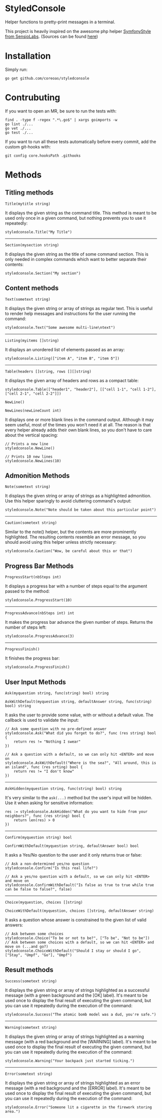 # StyledConsole

Helper functions to pretty-print messages in a terminal.

This project is heavily inspired on the awesome php helper [SymfonyStyle from SensioLabs](https://symfony.com/doc/current/console/style.html).
(Sources can be found [here](https://github.com/symfony/console/blob/master/Style/SymfonyStyle.php))

# Installation

Simply run:

    go get github.com/coreoas/styledconsole

# Contrubuting

If you want to open an MR, be sure to run the tests with:

    find . -type f -regex ".*\.go$" | xargs goimports -w
    go lint ./...
    go vet ./...
    go test ./...

If you want to run all these tests automatically before every commit, add the custom git-hooks with:

    git config core.hooksPath .githooks

# Methods

## Titling methods

`Title(mytitle string)`

It displays the given string as the command title.
This method is meant to be used only once in a given command, but nothing prevents you to use it repeatedly:

```golang
styledconsole.Title("My Title")
```


---------------------


`Section(mysection string)`

It displays the given string as the title of some command section.
This is only needed in complex commands which want to better separate their contents:

```golang
styledconsole.Section("My section")
```

## Content methods

`Text(sometext string)`

It displays the given string or array of strings as regular text. This is useful to render help messages and instructions for the user running the command:

```golang
styledconsole.Text("Some awesome multi-line\ntext")
```


---------------------


`Listing(myitems []string)`

It displays an unordered list of elements passed as an array:

```golang
styledconsole.Listing(["item A", "item B", "item δ"])
```


---------------------


`Table(headers []string, rows [][]string)`

It displays the given array of headers and rows as a compact table:

```golang
styledconsole.Table(["header1", "header2"], [["cell 1-1", "cell 1-2"], ["cell 2-1", "cell 2-2"]])
```

`NewLine()`

`NewLines(newLineCount int)`

It displays one or more blank lines in the command output.
Although it may seem useful, most of the times you won't need it at all.
The reason is that every helper already adds their own blank lines, so you don't have to care about the vertical spacing:

```golang
// Prints a new line
styledconsole.NewLine()

// Prints 10 new lines
styledconsole.NewLines(10)
```

## Admonition Methods

`Note(sometext string)`

It displays the given string or array of strings as a highlighted admonition.
Use this helper sparingly to avoid cluttering command's output:

```golang
styledconsole.Note("Note should be taken about this particular point")
```


---------------------


`Caution(sometext string)`

Similar to the note() helper, but the contents are more prominently highlighted.
The resulting contents resemble an error message, so you should avoid using this helper unless strictly necessary:

```golang
styledconsole.Caution("Wow, be careful about this or that")
```

## Progress Bar Methods

`ProgressStart(nbSteps int)`

It displays a progress bar with a number of steps equal to the argument passed to the method:

```golang
styledconsole.ProgressStart(10)
```


---------------------


`ProgressAdvance(nbSteps int) int`

It makes the progress bar advance the given number of steps.
Returns the number of steps left:

```golang
styledconsole.ProgressAdvance(3)
```


---------------------


`ProgressFinish()`

It finishes the progress bar:

```golang
styledconsole.ProgressFinish()
```

## User Input Methods

`Ask(myquestion string, func(string) bool) string`

`AskWithDefault(myquestion string, defaultAnswer string, func(string) bool) string`

It asks the user to provide some value, with or without a default value.
The callback is used to validate the input:

```golang
// Ask some question with no pre-defined answer
styledconsole.Ask("What did you forget to do?", func (res string) bool {
    return res != "Nothing I swear"
})

// Ask a question with a default, so we can only hit <ENTER> and move on
styledconsole.AskWithDefault("Where is the sea?", "All around, this is an island", func (res srting) bool {
    return res != "I don't know"
})
```


---------------------


`AskHidden(myquestion string, func(string) bool) string`

It's very similar to the `ask(...)` method but the user's input will be hidden.
Use it when asking for sensitive information:

```golang
res := styledconsole.AskHidden("What do you want to hide from your neighbors?", func (res string) bool {
    return len(res) > 0
})
```


---------------------


`Confirm(myquestion string) bool`

`ConfirmWithDefault(myquestion string, defaultAnswer bool) bool`

It asks a Yes/No question to the user and it only returns true or false:

```golang
// Ask a non-determined yes/no question
styledconsole.Confirm("Is this real life?")

// Ask a yes/no question with a default, so we can only hit <ENTER> and move on
styledconsole.ConfirmWithDefault("Is false as true to true while true can be false to false?", false)

```


---------------------


`Choice(myquestion, choices []string)`

`ChoiceWithDefault(myquestion, choices []string, defaultAnswer string)`

It asks a question whose answer is constrained to the given list of valid answers:

```golang
// Ask between some choices
styledconsole.Choice("To be or not to be?", ["To be", "Not to be"])
// Ask between some choices with a default, so we can hit <ENTER> and move on (...and go?)
styledconsole.ChoiceWithDefault("Should I stay or should I go", ["Stay", "Umpf", "Go"], "Umpf")
```

## Result methods

`Success(sometext string)`

It displays the given string or array of strings highlighted as a successful message (with a green background and the [OK] label).
It's meant to be used once to display the final result of executing the given command, but you can use it repeatedly during the execution of the command:

```golang
styledconsole.Success("The atomic bomb model was a dud, you're safe.")
```


---------------------


`Warning(sometext string)`

It displays the given string or array of strings highlighted as a warning message (with a red background and the [WARNING] label).
It's meant to be used once to display the final result of executing the given command, but you can use it repeatedly during the execution of the command:

```golang
styledconsole.Warning("Your backpack just started ticking.")
```


---------------------


`Error(sometext string)`

It displays the given string or array of strings highlighted as an error message (with a red background and the [ERROR] label).
It's meant to be used once to display the final result of executing the given command, but you can use it repeatedly during the execution of the command:

```golang
styledconsole.Error("Someone lit a cigarette in the firework storing area.")
```
